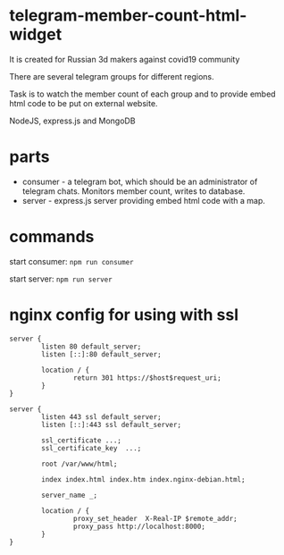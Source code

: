 # telegram-member-count-html-widget
It is created for Russian 3d makers against covid19 community

There are several telegram groups for different regions.

Task is to watch the member count of each group and to provide embed html code to be put on external website.

NodeJS, express.js and MongoDB

# parts
* consumer - a telegram bot, which should be an administrator of telegram chats. Monitors member count, writes to database.
* server - express.js server providing embed html code with a map.

# commands
start consumer: `npm run consumer`

start server: `npm run server`

# nginx config for using with ssl
```
server {
        listen 80 default_server;
        listen [::]:80 default_server;

        location / {
                return 301 https://$host$request_uri;
        }
}

server {
        listen 443 ssl default_server;
        listen [::]:443 ssl default_server;

        ssl_certificate ...;
        ssl_certificate_key  ...;

        root /var/www/html;

        index index.html index.htm index.nginx-debian.html;

        server_name _;

        location / {
                proxy_set_header  X-Real-IP $remote_addr;
                proxy_pass http://localhost:8000;
        }
}
```
